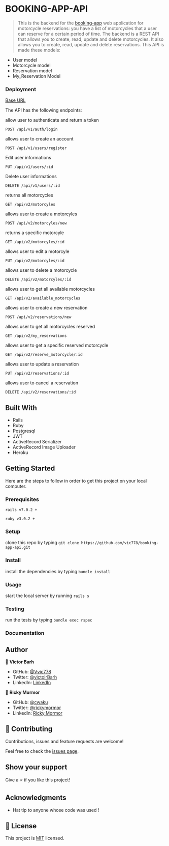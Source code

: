 # BOOKING-APP-API


> This is the backend for the [booking-app](https://github.com/afizsavage/booking-app) web application for motorcycle reservations: you have a list of motorcycles that a user can reserve for a certain period of time. The backend is a REST API that allows you to create, read, update and delete motorcycles. It also allows you to create, read, update and delete reservations.
This API is made these models:
- User model
- Motorcycle model
- Reservation model
- My_Reservation Model

### Deployment
[Base URL](https://secure-bastion-02263.herokuapp.com/)


The API has the following endpoints:


allow user to authenticate and return a token

`POST /api/v1/auth/login`

allows user to create an account

`POST /api/v1/users/register`

Edit user informations

`PUT /api/v1/users/:id`

Delete user informations

`DELETE /api/v1/users/:id`

returns all motorcycles

`GET /api/v2/motorcyles `

allows user to create a motorcyles

`POST /api/v2/motorcyles/new`

returns a specific motorcyle

`GET /api/v2/motorcyles/:id`

allows user to edit a motorcyle

`PUT /api/v2/motorcyles/:id`

allows user to delete a motorcycle

`DELETE /api/v2/motorcyles/:id`

allows user to get all available motorcycles

`GET /api/v2/available_motorcycles`

allows user to create a new reservation

`POST /api/v2/reservations/new`

allows user to get all motorcycles reserved 

`GET /api/v2/my_reservations`

allows user to get a specific reserved motorcycle 

`GET /api/v2/reserve_motorcycle/:id`

allows user to update a reservation  

`PUT /api/v2/reservations/:id`

allows user to cancel a reservation 

`DELETE /api/v2/reservations/:id`


## Built With

- Rails
- Ruby 
- Postgresql
- JWT
- ActiveRecord Serializer
- ActiveRecord Image Uploader
- Heroku

## Getting Started

Here are the steps to follow in order to get this project on your local computer.

### Prerequisites

`rails v7.0.2 +`

`ruby v3.0.2 +`

### Setup

clone this repo by typing `git clone https://github.com/vic778/booking-app-api.git`

### Install

install the dependencies by typing `bundle install`

### Usage

start the local server by running `rails s`

### Testing

run the tests by typing `bundle exec rspec`


### Documentation


## Author

👤 **Victor Barh**

- GitHub: [@Vvic778](https://github.com/vic778)
- Twitter: [@victoirBarh](https://twitter.com/)
- LinkedIn: [LinkedIn](https://linkedin.com/in/victoir-barh)

👤 **Ricky Mormor**

- GitHub: [@cwaku](https://github.com/cwaku)
- Twitter: [@rickymormor](https://twitter.com/rickymormor)
- LinkedIn: [Ricky Mormor](https://github.com/cwaku/blog/blob/develop/www.linkedin.com/in/rickymormor)


## 🤝 Contributing

Contributions, issues and feature requests are welcome!

Feel free to check the [issues page](issues/).

## Show your support

Give a ⭐️ if you like this project!

## Acknowledgments

- Hat tip to anyone whose code was used !

## 📝 License

This project is [MIT](lic.url) licensed.

